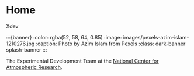 # Home

<span class="xdev-x">X</span><span class="xdev-dev">dev</span>

:::{banner}
:color: rgba(52, 58, 64, 0.85)
:image: images/pexels-azim-islam-1210276.jpg
:caption: Photo by Azim Islam from Pexels
:class: dark-banner splash-banner
:::

The Experimental Development Team at the [National Center for Atmospheric Research](https://ncar.ucar.edu).

<!-- <span class="d-flex justify-content-center py-4">
    <a href="about/index.html" role="button" class="btn btn-light btn-lg mx-5">About</a>
    <a href="handbook/index.html" role="button" class="btn btn-light btn-lg mx-5">Handbook</a>
    <a href="status/index.html" role="button" class="btn btn-light btn-lg mx-5">Status</a>
</span> -->
